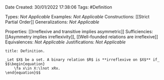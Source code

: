 <div class="topSpace"></div>

Date Created: 30/01/2022 17:38:06
Tags: #Definition

Types: _Not Applicable_
Examples: _Not Applicable_
Constructions: [[Strict Partial Order]]
Generalizations: _Not Applicable_

Properties: [[Irreflexive and transitive implies asymmetric]]
Sufficiencies: [[Asymmetry implies irreflexivity]], [[Well-founded relations are irreflexive]]
Equivalences: _Not Applicable_
Justifications: _Not Applicable_

``` ad-Definition
title: Definition.

_Let $X$ be a set. A binary relation $R$ is **irreflexive on $X$** if_
$$\begin{equation}
    \fa x\in X:\lnot xRx.
\end{equation}$$

```
